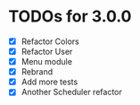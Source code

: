# TODOs for 3.0.0

- [x] Refactor Colors
- [x] Refactor User
- [x] Menu module
- [x] Rebrand
- [x] Add more tests
- [x] Another Scheduler refactor